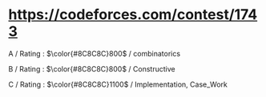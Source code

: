 # https://codeforces.com/contest/1743

A / Rating : $\color{#8C8C8C}800$ / combinatorics

B / Rating : $\color{#8C8C8C}800$ / Constructive

C / Rating : $\color{#8C8C8C}1100$ / Implementation, Case_Work
